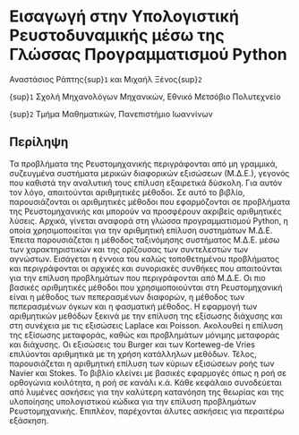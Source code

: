 Εισαγωγή στην Υπολογιστική Ρευστοδυναμικής μέσω της Γλώσσας Προγραμματισμού Python
============================

Αναστάσιος Ράπτης{sup}`1` και Μιχαήλ Ξένος{sup}`2`

{sup}`1` Σχολή Μηχανολόγων Μηχανικών, Εθνικό Μετσόβιο Πολυτεχνείο

{sup}`2` Τμήμα Μαθηματικών, Πανεπιστήμιο Ιωαννίνων

## Περίληψη

Τα προβλήματα της Ρευστομηχανικής περιγράφονται από μη γραμμικά, συζευγμένα συστήματα μερικών διαφορικών εξισώσεων (Μ.Δ.Ε.), γεγονός που καθιστά την αναλυτική τους επίλυση εξαιρετικά δύσκολη. Για αυτόν τον λόγο, απαιτούνται αριθμητικές μέθοδοι. Σε αυτό το βιβλίο, παρουσιάζονται οι αριθμητικές μέθοδοι που εφαρμόζονται σε προβλήματα της Ρευστομηχανικής και μπορούν να προσφέρουν ακριβείς αριθμητικές λύσεις. Αρχικά, γίνεται αναφορά στη γλώσσα προγραμματισμού Python, η οποία χρησιμοποιείται για την αριθμητική επίλυση συστημάτων Μ.Δ.Ε. Έπειτα παρουσιάζεται η μέθοδος ταξινόμησης συστήματος Μ.Δ.Ε. μέσω των χαρακτηριστικών και της ορίζουσας των συντελεστών των αγνώστων. Εισάγεται η έννοια του καλώς τοποθετημένου προβλήματος και περιγράφονται οι αρχικές και συνοριακές συνθήκες που απαιτούνται για την επίλυση προβλημάτων που περιγράφονται από Μ.Δ.Ε. Οι πιο βασικές αριθμητικές μέθοδοι που χρησιμοποιούνται στη Ρευστομηχανική είναι η μέθοδος των πεπερασμένων διαφορών, η μέθοδος των πεπερασμένων όγκων και η φασματική μέθοδος. Η εφαρμογή των αριθμητικών μεθόδων ξεκινά με την επίλυση της εξίσωσης διάχυσης και στη συνέχεια με τις εξισώσεις Laplace και Poisson. Ακολουθεί η επίλυση της εξίσωσης μεταφοράς, καθώς και προβλημάτων μόνιμης μεταφοράς και διάχυσης. Οι εξισώσεις του Burger και των Korteweg-de Vries επιλύονται αριθμητικά με τη χρήση κατάλληλων μεθόδων. Τέλος, παρουσιάζεται η αριθμητική επίλυση των κύριων εξισώσεων ροής των Navier και Stokes. Το βιβλίο κλείνει με βασικές εφαρμογές όπως η ροή σε ορθογώνια κοιλότητα, η ροή σε κανάλι κ.ά. Κάθε κεφάλαιο συνοδεύεται από λυμένες ασκήσεις για την καλύτερη κατανόηση της θεωρίας και της υλοποίησης υπολογιστικού κώδικα για την επίλυση προβλημάτων Ρευστομηχανικής. Επιπλέον, παρέχονται άλυτες ασκήσεις για περαιτέρω εξάσκηση.
